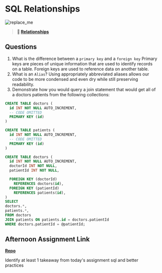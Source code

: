# SQL Relationships

![replace_me](https://codeworks.blob.core.windows.net/public/assets/img/illustrations/placeholder.svg)

> **📖 [Relationships](https://codeworksacademy.com/fs-student-guide/resources/wk11/02-MySQL-Relationships)**

## Questions

1. What is the difference between a `primary key` and a `foreign key`
Primary keys are pieces of unique information that are used to identify records on a table. Foreign keys are used to reference data on another table. 
2. What is an `Alias`?
Using appropriately abbreviated aliases allows our code to be more condensed and even dry while still preserving readability.
3. Demonstrate how you would query a join statement that would get all of a doctors patients from the following collections:

```SQL
CREATE TABLE doctors (
  id INT NOT NULL AUTO_INCREMENT,
  -- CODE OMITTED
  PRIMARY KEY (id)
)

CREATE TABLE patients (
  id INT NOT NULL AUTO_INCREMENT,
  -- CODE OMITTED
  PRIMARY KEY (id)
)

CREATE TABLE doctors (
  id INT NOT NULL AUTO_INCREMENT,
  doctorId INT NOT NULL,
  patientId INT NOT NULL,

  FOREIGN KEY (doctorId)
    REFERENCES doctors(id),
  FOREIGN KEY (patientId)
    REFERENCES patients(id),
)
SELECT 
doctors.*,
patients.*,
FROM doctors
JOIN patients ON patients.id = doctors.patientId
WHERE doctors.patientId = @patientId;

```

## Afternoon Assignment Link

**[Repo](https://github.com/JacobNeitzell/AllSpice.gits)**

Identify at least 1 takeaway from today's assignment
sql and better practices 